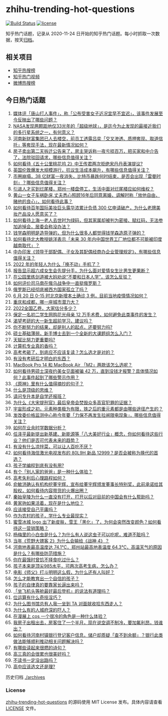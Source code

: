 # zhihu-trending-hot-questions

[![Build Status](https://github.com/justjavac/zhihu-trending-hot-questions/workflows/ci/badge.svg?branch=master)](https://github.com/justjavac/zhihu-trending-hot-questions/actions)
[![license](https://img.shields.io/github/license/justjavac/zhihu-trending-hot-questions)](https://github.com/justjavac/zhihu-trending-hot-questions/blob/master/LICENSE)

知乎热门话题，记录从 2020-11-24 日开始的知乎热门话题。每小时抓取一次数据，按天[归档](./archives)。

## 相关项目

- [知乎热搜榜](https://github.com/justjavac/zhihu-trending-top-search)
- [知乎热门视频](https://github.com/justjavac/zhihu-trending-hot-video)
- [微博热搜榜](https://github.com/justjavac/weibo-trending-hot-search)

## 今日热门话题

<!-- BEGIN -->
<!-- 最后更新时间 Tue Jun 21 2022 05:05:01 GMT+0800 (China Standard Time) -->

1. [媒体评「唐山打人事件」，称「公布受害女子近况宜早不宜迟」，该事件发展至今反映出了哪些问题？](https://www.zhihu.com/question/538574787)
1. [NASA发现两颗距地仅33光年的「超级地球」，是迄今为止发现的最接近我们的多行星系统之一，有何意义？](https://www.zhihu.com/question/538610524)
1. [河南新财富集团已人去楼空，前员工透露吕奕「交叉渗透、质押套现、取道信托」等套现手法，现在最新情况如何？](https://www.zhihu.com/question/538594419)
1. [房子卖出第二天拆迁公告来了，房主哭诉称一夜亏损百万，把买家和中介告了，法院驳回请求，哪些信息值得关注？](https://www.zhihu.com/question/538444122)
1. [如何看待《五十公里桃花坞 2》中王传君两次拒绝宋丹丹表演提议?](https://www.zhihu.com/question/538514039)
1. [英国伦敦爆发大规模游行，抗议生活成本飙升，有哪些信息值得关注？](https://www.zhihu.com/question/538582548)
1. [币圈崩塌，38 亿财富一夜消失，比特币暴跌何时结束，是否会出现「雷曼时刻」？哪些信息值得关注？](https://www.zhihu.com/question/538499927)
1. [引进人才买到烂尾楼，郑州一楼盘停工，生活中面对烂尾楼应如何维权？](https://www.zhihu.com/question/538619050)
1. [黄山一女子车祸卧床,丈夫悉心照顾16年后同意离婚，调解时称「放他自由，赌他的良心」，如何看待此事？](https://www.zhihu.com/question/538358503)
1. [如何看待百年国际美妆巨头露华浓累计负债 300 亿申请破产，为什么老牌美妆产品没人愿意买了？](https://www.zhihu.com/question/538012896)
1. [如何看待上海一老人去世时为绿码，但其家属却被判为密接、赋红码，无法参加追悼会，居委会称没办法？](https://www.zhihu.com/question/538445736)
1. [钱学森明明是造导弹的，但为什么很多人都觉得钱学森造原子弹的？](https://www.zhihu.com/question/296211541)
1. [如何看待北大教授姚洋表示「未来 30 年内中国世界工厂地位都不可能被印度越南取代」？](https://www.zhihu.com/question/538171631)
1. [中办印发《领导干部配偶、子女及其配偶经商办企业管理规定》，有哪些信息值得关注？](https://www.zhihu.com/question/538490905)
1. [2022 年的年轻人为什么「换不动」手机了？](https://www.zhihu.com/question/538541214)
1. [报告显示超六成女生会先提分手，为什么面对爱情女生比男生更果断？](https://www.zhihu.com/question/538190708)
1. [在公园里练剑道被大妈劝说“不要和日本人学”，该怎么反驳？](https://www.zhihu.com/question/538598947)
1. [如何评价司马南在俄乌战争中一直挺俄罗斯？](https://www.zhihu.com/question/530673801)
1. [俄罗斯已经彻底被西方国家孤立了吗？](https://www.zhihu.com/question/523257898)
1. [6 月 20 日 0-15 时北京新增本土确诊 3 例，目前当地疫情情况如何？](https://www.zhihu.com/question/538620916)
1. [重庆和成都，哪一座城市潜力大？](https://www.zhihu.com/question/34969563)
1. [2022全国乙卷，大家估分多少？](https://www.zhihu.com/question/537024494)
1. [保定一名初二学生网购花光母亲 12 万手术费，如何避免此类事件的发生？](https://www.zhihu.com/question/538515771)
1. [渴望考研的大一新生超前学习，建议吗？](https://www.zhihu.com/question/481092077)
1. [你不断努力的结果，却是别人的起点，还要努力吗?](https://www.zhihu.com/question/537932242)
1. [硕士基础薄弱，新手博士去到一个全新的大课题组怎么入门？](https://www.zhihu.com/question/462961005)
1. [天赋比努力更重要吗?](https://www.zhihu.com/question/530809985)
1. [计算机专业真的香吗？](https://www.zhihu.com/question/520579854)
1. [高考考砸了，到底应不应该复读？怎么选才是对的？](https://www.zhihu.com/question/538644567)
1. [有没有考研后才明白的东西？](https://www.zhihu.com/question/533273813)
1. [MacBook Pro 14 和 MacBook Air 「M2」两款该怎么选呢？](https://www.zhihu.com/question/536848354)
1. [如何看待男硕士深夜约美女见面被骗 42 万，直到没钱才报警？具体情况如何？此事件起到了哪些警示作用？](https://www.zhihu.com/question/538565382)
1. [《原神》里有什么值得摘抄的句子？](https://www.zhihu.com/question/503759306)
1. [什么是顶级的思维？](https://www.zhihu.com/question/525200257)
1. [请问专升本是自学还报班？](https://www.zhihu.com/question/532937132)
1. [为什么《大宋提刑官》最后皇帝会焚毁众多高官犯罪的证据？](https://www.zhihu.com/question/309459114)
1. [宇宙形成之初，元素种类极为有限，铁之后的重元素都是由哪些途径产生的？](https://www.zhihu.com/question/532951757)
1. [发改委价格监测中心称今年要「力保不再发生拉闸限电现象」，哪些信息值得关注？](https://www.zhihu.com/question/538530902)
1. [如何在业余时学数据分析？](https://www.zhihu.com/question/22119753)
1. [任泽平最新提出新基建、新能源等「八大美好行业」概念，你如何看待这些行业？他们是否可代表未来的趋势？](https://www.zhihu.com/question/538217559)
1. [有没有什么凉拌菜，可以让人百吃不厌？](https://www.zhihu.com/question/534463001)
1. [如何看待海信激光电视发布的 80L9H 新品 12999？是否会被称为换代的首选？](https://www.zhihu.com/question/529942500)
1. [孩子学编程到底有没有用?](https://www.zhihu.com/question/534000703)
1. [有个「别人家的爸爸」是一种什么体验？](https://www.zhihu.com/question/538454956)
1. [高考失利后心理路程如何？](https://www.zhihu.com/question/538545612)
1. [俞敏洪确认有机构挖董宇辉，宣布给董宇辉颁发董事长特别奖，此前承诺给其股权，如何看待内容带货的火爆出圈？](https://www.zhihu.com/question/538641748)
1. [秦始皇陵为什么一直没有打开，打开以后对目前的中国会有什么帮助吗？](https://www.zhihu.com/question/537151037)
1. [黄家驹如果活着，现在是什么地位？](https://www.zhihu.com/question/21295077)
1. [应该接受自己平庸吗？](https://www.zhihu.com/question/538664661)
1. [作为农村的孩子，学什么专业最现实？](https://www.zhihu.com/question/483014958)
1. [蜜雪冰城 logo 出了新皮肤，雪王「黑化」了，为何会突然改变颜色？如何看待这一营销策略？](https://www.zhihu.com/question/538446056)
1. [杨梅里的小白虫是什么？为什么有人说这虫子可以吃呢，难道不脏吗？](https://www.zhihu.com/question/31113537)
1. [当年《荒野大镖客 2》为什么会输给《战神 4》？](https://www.zhihu.com/question/530527235)
1. [河南地表最高温度达 74.1℃，郑州站最高地表温度 64.3℃，高温天气的原因是什么？有哪些防范措施？](https://www.zhihu.com/question/538480177)
1. [你在最饿时曾饥不择食吃过什么？](https://www.zhihu.com/question/51976252)
1. [孩子本来是顶尖985水平，可两次高考生病，怎么办？](https://www.zhihu.com/question/538359471)
1. [电影《师父》打斗明明这么假，为什么还有人叫好？](https://www.zhihu.com/question/41896085)
1. [怎么才能教育出一个自信的孩子？](https://www.zhihu.com/question/436119718)
1. [孩子的自律真的要靠家长逼出来吗？](https://www.zhihu.com/question/436192830)
1. [「坐飞机头等舱最好最后登机」的说法有道理吗？](https://www.zhihu.com/question/508063458)
1. [位运算有什么奇技淫巧？](https://www.zhihu.com/question/38206659)
1. [为什么图书馆总有人我一坐到 TA 对面就收拾东西走人？](https://www.zhihu.com/question/433457309)
1. [为什么有的人城府深的吓人？](https://www.zhihu.com/question/315982238)
1. [在漫展上 cos 一个很冷的角色是一种什么体验？](https://www.zhihu.com/question/278185148)
1. [我房子出租出去，房客住了一个半月，现在说空调不制冷，要加氟利昂，钱谁出？](https://www.zhihu.com/question/401552867)
1. [如何看待河南村镇银行登记客户信息，储户却质疑「查不到余额」？银行此类做法能够顺利推动相关问题解决吗？](https://www.zhihu.com/question/538621078)
1. [有哪些读起来很燃的诗句？](https://www.zhihu.com/question/452583924)
1. [高三真的会很累也很美好吗？](https://www.zhihu.com/question/538615564)
1. [不读书一定没出路吗？](https://www.zhihu.com/question/538472173)
1. [高中应该选文还是理?](https://www.zhihu.com/question/538526044)

<!-- END -->

历史归档 [./archives](./archives)

### License

[zhihu-trending-hot-questions](https://github.com/justjavac/zhihu-trending-hot-questions)
的源码使用 MIT License 发布。具体内容请查看 [LICENSE](./LICENSE) 文件。

